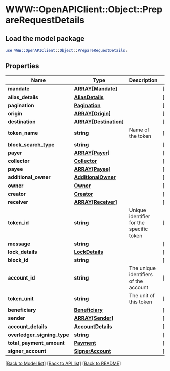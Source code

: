 # WWW::OpenAPIClient::Object::PrepareRequestDetails

## Load the model package
```perl
use WWW::OpenAPIClient::Object::PrepareRequestDetails;
```

## Properties
Name | Type | Description | Notes
------------ | ------------- | ------------- | -------------
**mandate** | [**ARRAY[Mandate]**](Mandate.md) |  | [optional] 
**alias_details** | [**AliasDetails**](AliasDetails.md) |  | [optional] 
**pagination** | [**Pagination**](Pagination.md) |  | [optional] 
**origin** | [**ARRAY[Origin]**](Origin.md) |  | [optional] 
**destination** | [**ARRAY[Destination]**](Destination.md) |  | [optional] 
**token_name** | **string** | Name of the token | [optional] 
**block_search_type** | **string** |  | [optional] 
**payer** | [**ARRAY[Payer]**](Payer.md) |  | [optional] 
**collector** | [**Collector**](Collector.md) |  | [optional] 
**payee** | [**ARRAY[Payee]**](Payee.md) |  | [optional] 
**additional_owner** | [**AdditionalOwner**](AdditionalOwner.md) |  | [optional] 
**owner** | [**Owner**](Owner.md) |  | [optional] 
**creator** | [**Creator**](Creator.md) |  | [optional] 
**receiver** | [**ARRAY[Receiver]**](Receiver.md) |  | [optional] 
**token_id** | **string** | Unique identifier for the specific token | [optional] 
**message** | **string** |  | [optional] 
**lock_details** | [**LockDetails**](LockDetails.md) |  | [optional] 
**block_id** | **string** |  | [optional] 
**account_id** | **string** | The unique identifiers of the account | [optional] 
**token_unit** | **string** | The unit of this token | [optional] 
**beneficiary** | [**Beneficiary**](Beneficiary.md) |  | [optional] 
**sender** | [**ARRAY[Sender]**](Sender.md) |  | [optional] 
**account_details** | [**AccountDetails**](AccountDetails.md) |  | [optional] 
**overledger_signing_type** | **string** |  | [optional] 
**total_payment_amount** | [**Payment**](Payment.md) |  | [optional] 
**signer_account** | [**SignerAccount**](SignerAccount.md) |  | [optional] 

[[Back to Model list]](../README.md#documentation-for-models) [[Back to API list]](../README.md#documentation-for-api-endpoints) [[Back to README]](../README.md)



